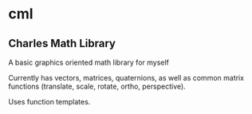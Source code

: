 # cml

## Charles Math Library

A basic graphics oriented math library for myself

Currently has vectors, matrices, quaternions, as well as common matrix functions (translate, scale, rotate, ortho, perspective).

Uses function templates.


